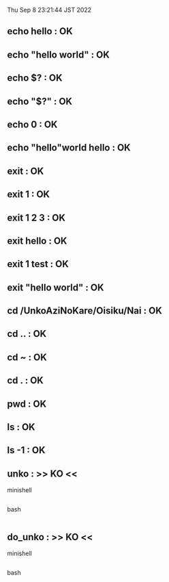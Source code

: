 Thu Sep  8 23:21:44 JST 2022
## echo hello : OK
## echo "hello world" : OK
## echo $? : OK
## echo "$?" : OK
## echo 0 : OK
## echo "hello"world hello : OK
## exit : OK
## exit 1 : OK
## exit 1 2 3 : OK
## exit hello : OK
## exit 1 test : OK
## exit "hello world" : OK
## cd /UnkoAziNoKare/Oisiku/Nai : OK
## cd .. : OK
## cd ~ : OK
## cd . : OK
## pwd : OK
## ls : OK
## ls -1 : OK
## unko : >> KO << 

minishell
```
```
bash
```
```
## do_unko : >> KO << 

minishell
```
```
bash
```
```
